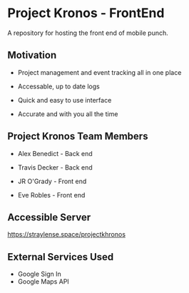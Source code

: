 # Project Kronos - FrontEnd
A repository for hosting the front end of mobile punch.

## Motivation
* Project management and event tracking all in one place

* Accessable, up to date logs

* Quick and easy to use interface

* Accurate and with you all the time

## Project Kronos Team Members
* Alex Benedict - Back end

* Travis Decker - Back end

* JR O'Grady - Front end

* Eve Robles - Front end

## Accessible Server
  https://straylense.space/projectkhronos
  
## External Services Used
* Google Sign In
* Google Maps API
